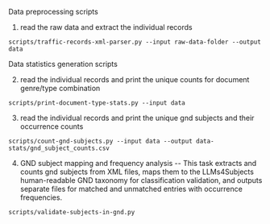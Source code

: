 Data preprocessing scripts

1. read the raw data and extract the individual records

`scripts/traffic-records-xml-parser.py --input raw-data-folder --output data`

Data statistics generation scripts

2. read the individual records and print the unique counts for document genre/type combination

`scripts/print-document-type-stats.py --input data`

3. read the individual records and print the unique gnd subjects and their occurrence counts

`scripts/count-gnd-subjects.py --input data --output data-stats/gnd_subject_counts.csv`

4. GND subject mapping and frequency analysis -- This task extracts and counts gnd subjects from XML files, maps them to the LLMs4Subjects human-readable GND taxonomy for classification validation, and outputs separate files for matched and unmatched entries with occurrence frequencies.

`scripts/validate-subjects-in-gnd.py`